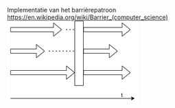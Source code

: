 Implementatie van het barrièrepatroon https://en.wikipedia.org/wiki/Barrier_(computer_science)
<img src="barrier.png"/>



